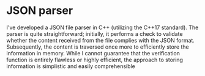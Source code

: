 # JSON parser
I've developed a JSON file parser in C++ (utilizing the C++17 standard). The parser is quite straightforward; initially, it performs a check to validate whether the content received from the file complies with the JSON format. Subsequently, the content is traversed once more to efficiently store the information in memory. While I cannot guarantee that the verification function is entirely flawless or highly efficient, the approach to storing information is simplistic and easily comprehensible
